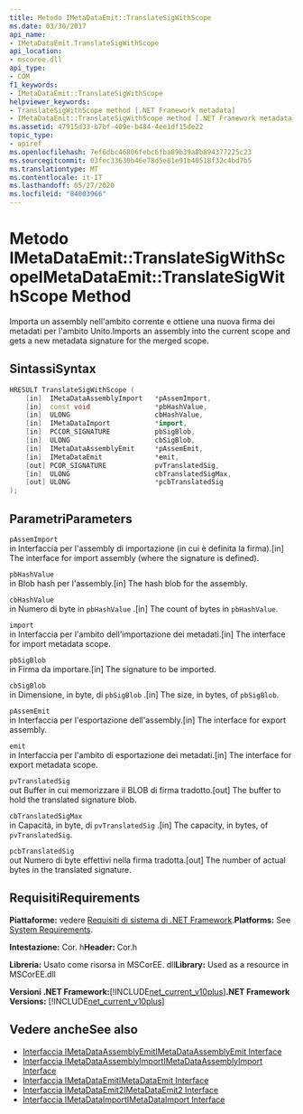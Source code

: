 ```yaml
---
title: Metodo IMetaDataEmit::TranslateSigWithScope
ms.date: 03/30/2017
api_name:
- IMetaDataEmit.TranslateSigWithScope
api_location:
- mscoree.dll
api_type:
- COM
f1_keywords:
- IMetaDataEmit::TranslateSigWithScope
helpviewer_keywords:
- TranslateSigWithScope method [.NET Framework metadata]
- IMetaDataEmit::TranslateSigWithScope method [.NET Framework metadata]
ms.assetid: 47915d33-b7bf-409e-b484-4ee1df15de22
topic_type:
- apiref
ms.openlocfilehash: 7ef6dbc46806febc6fba89b39a8b894377225c23
ms.sourcegitcommit: 03fec33630b46e78d5e81e91b40518f32c4bd7b5
ms.translationtype: MT
ms.contentlocale: it-IT
ms.lasthandoff: 05/27/2020
ms.locfileid: "84003966"
---
```

# <a name="imetadataemittranslatesigwithscope-method"></a><span data-ttu-id="39d2f-102">Metodo IMetaDataEmit::TranslateSigWithScope</span><span class="sxs-lookup"><span data-stu-id="39d2f-102">IMetaDataEmit::TranslateSigWithScope Method</span></span>
<span data-ttu-id="39d2f-103">Importa un assembly nell'ambito corrente e ottiene una nuova firma dei metadati per l'ambito Unito.</span><span class="sxs-lookup"><span data-stu-id="39d2f-103">Imports an assembly into the current scope and gets a new metadata signature for the merged scope.</span></span>  
  
## <a name="syntax"></a><span data-ttu-id="39d2f-104">Sintassi</span><span class="sxs-lookup"><span data-stu-id="39d2f-104">Syntax</span></span>  
  
```cpp  
HRESULT TranslateSigWithScope (
    [in]  IMetaDataAssemblyImport   *pAssemImport,
    [in]  const void                *pbHashValue,
    [in]  ULONG                     cbHashValue,
    [in]  IMetaDataImport           *import,
    [in]  PCCOR_SIGNATURE           pbSigBlob,
    [in]  ULONG                     cbSigBlob,  
    [in]  IMetaDataAssemblyEmit     *pAssemEmit,
    [in]  IMetaDataEmit             *emit,
    [out] PCOR_SIGNATURE            pvTranslatedSig,
    [in]  ULONG                     cbTranslatedSigMax,
    [out] ULONG                     *pcbTranslatedSig
);  
```  
  
## <a name="parameters"></a><span data-ttu-id="39d2f-105">Parametri</span><span class="sxs-lookup"><span data-stu-id="39d2f-105">Parameters</span></span>  
 `pAssemImport`  
 <span data-ttu-id="39d2f-106">in Interfaccia per l'assembly di importazione (in cui è definita la firma).</span><span class="sxs-lookup"><span data-stu-id="39d2f-106">[in] The interface for import assembly (where the signature is defined).</span></span>  
  
 `pbHashValue`  
 <span data-ttu-id="39d2f-107">in Blob hash per l'assembly.</span><span class="sxs-lookup"><span data-stu-id="39d2f-107">[in] The hash blob for the assembly.</span></span>  
  
 `cbHashValue`  
 <span data-ttu-id="39d2f-108">in Numero di byte in `pbHashValue` .</span><span class="sxs-lookup"><span data-stu-id="39d2f-108">[in] The count of bytes in `pbHashValue`.</span></span>  
  
 `import`  
 <span data-ttu-id="39d2f-109">in Interfaccia per l'ambito dell'importazione dei metadati.</span><span class="sxs-lookup"><span data-stu-id="39d2f-109">[in] The interface for import metadata scope.</span></span>  
  
 `pbSigBlob`  
 <span data-ttu-id="39d2f-110">in Firma da importare.</span><span class="sxs-lookup"><span data-stu-id="39d2f-110">[in] The signature to be imported.</span></span>  
  
 `cbSigBlob`  
 <span data-ttu-id="39d2f-111">in Dimensione, in byte, di `pbSigBlob` .</span><span class="sxs-lookup"><span data-stu-id="39d2f-111">[in] The size, in bytes, of `pbSigBlob`.</span></span>  
  
 `pAssemEmit`  
 <span data-ttu-id="39d2f-112">in Interfaccia per l'esportazione dell'assembly.</span><span class="sxs-lookup"><span data-stu-id="39d2f-112">[in] The interface for export assembly.</span></span>  
  
 `emit`  
 <span data-ttu-id="39d2f-113">in Interfaccia per l'ambito di esportazione dei metadati.</span><span class="sxs-lookup"><span data-stu-id="39d2f-113">[in] The interface for export metadata scope.</span></span>  
  
 `pvTranslatedSig`  
 <span data-ttu-id="39d2f-114">out Buffer in cui memorizzare il BLOB di firma tradotto.</span><span class="sxs-lookup"><span data-stu-id="39d2f-114">[out] The buffer to hold the translated signature blob.</span></span>  
  
 `cbTranslatedSigMax`  
 <span data-ttu-id="39d2f-115">in Capacità, in byte, di `pvTranslatedSig` .</span><span class="sxs-lookup"><span data-stu-id="39d2f-115">[in] The capacity, in bytes, of `pvTranslatedSig`.</span></span>  
  
 `pcbTranslatedSig`  
 <span data-ttu-id="39d2f-116">out Numero di byte effettivi nella firma tradotta.</span><span class="sxs-lookup"><span data-stu-id="39d2f-116">[out] The number of actual bytes in the translated signature.</span></span>  
  
## <a name="requirements"></a><span data-ttu-id="39d2f-117">Requisiti</span><span class="sxs-lookup"><span data-stu-id="39d2f-117">Requirements</span></span>  
 <span data-ttu-id="39d2f-118">**Piattaforme:** vedere [Requisiti di sistema di .NET Framework](../../get-started/system-requirements.md).</span><span class="sxs-lookup"><span data-stu-id="39d2f-118">**Platforms:** See [System Requirements](../../get-started/system-requirements.md).</span></span>  
  
 <span data-ttu-id="39d2f-119">**Intestazione:** Cor. h</span><span class="sxs-lookup"><span data-stu-id="39d2f-119">**Header:** Cor.h</span></span>  
  
 <span data-ttu-id="39d2f-120">**Libreria:** Usato come risorsa in MSCorEE. dll</span><span class="sxs-lookup"><span data-stu-id="39d2f-120">**Library:** Used as a resource in MSCorEE.dll</span></span>  
  
 <span data-ttu-id="39d2f-121">**Versioni .NET Framework:**[!INCLUDE[net_current_v10plus](../../../../includes/net-current-v10plus-md.md)]</span><span class="sxs-lookup"><span data-stu-id="39d2f-121">**.NET Framework Versions:** [!INCLUDE[net_current_v10plus](../../../../includes/net-current-v10plus-md.md)]</span></span>  
  
## <a name="see-also"></a><span data-ttu-id="39d2f-122">Vedere anche</span><span class="sxs-lookup"><span data-stu-id="39d2f-122">See also</span></span>

- [<span data-ttu-id="39d2f-123">Interfaccia IMetaDataAssemblyEmit</span><span class="sxs-lookup"><span data-stu-id="39d2f-123">IMetaDataAssemblyEmit Interface</span></span>](imetadataassemblyemit-interface.md)
- [<span data-ttu-id="39d2f-124">Interfaccia IMetaDataAssemblyImport</span><span class="sxs-lookup"><span data-stu-id="39d2f-124">IMetaDataAssemblyImport Interface</span></span>](imetadataassemblyimport-interface.md)
- [<span data-ttu-id="39d2f-125">Interfaccia IMetaDataEmit</span><span class="sxs-lookup"><span data-stu-id="39d2f-125">IMetaDataEmit Interface</span></span>](imetadataemit-interface.md)
- [<span data-ttu-id="39d2f-126">Interfaccia IMetaDataEmit2</span><span class="sxs-lookup"><span data-stu-id="39d2f-126">IMetaDataEmit2 Interface</span></span>](imetadataemit2-interface.md)
- [<span data-ttu-id="39d2f-127">Interfaccia IMetaDataImport</span><span class="sxs-lookup"><span data-stu-id="39d2f-127">IMetaDataImport Interface</span></span>](imetadataimport-interface.md)
